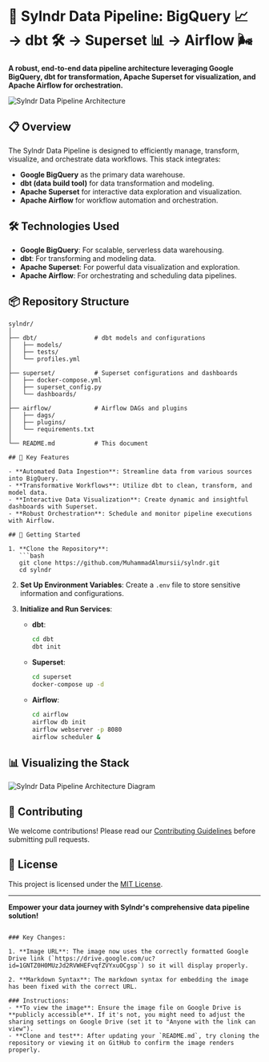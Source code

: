 # 🚀 Sylndr Data Pipeline: BigQuery 📈 → dbt 🛠️ → Superset 📊 → Airflow 🌬️

**A robust, end-to-end data pipeline architecture leveraging Google BigQuery, dbt for transformation, Apache Superset for visualization, and Apache Airflow for orchestration.**

![Sylndr Data Pipeline Architecture](https://drive.google.com/uc?id=1GNTZ0H0MUzJd2RVWHEFvqfZVYxuOCgsp)

## 📋 Overview

The Sylndr Data Pipeline is designed to efficiently manage, transform, visualize, and orchestrate data workflows. This stack integrates:

- **Google BigQuery** as the primary data warehouse.
- **dbt (data build tool)** for data transformation and modeling.
- **Apache Superset** for interactive data exploration and visualization.
- **Apache Airflow** for workflow automation and orchestration.

## 🛠️ Technologies Used

- **Google BigQuery**: For scalable, serverless data warehousing.
- **dbt**: For transforming and modeling data.
- **Apache Superset**: For powerful data visualization and exploration.
- **Apache Airflow**: For orchestrating and scheduling data pipelines.

## 📦 Repository Structure

```plaintext
sylndr/
│
├── dbt/                # dbt models and configurations
│   ├── models/
│   ├── tests/
│   └── profiles.yml
│
├── superset/           # Superset configurations and dashboards
│   ├── docker-compose.yml
│   ├── superset_config.py
│   └── dashboards/
│
├── airflow/            # Airflow DAGs and plugins
│   ├── dags/
│   ├── plugins/
│   └── requirements.txt
│
└── README.md           # This document

## 🎯 Key Features

- **Automated Data Ingestion**: Streamline data from various sources into BigQuery.
- **Transformative Workflows**: Utilize dbt to clean, transform, and model data.
- **Interactive Data Visualization**: Create dynamic and insightful dashboards with Superset.
- **Robust Orchestration**: Schedule and monitor pipeline executions with Airflow.

## 🚀 Getting Started

1. **Clone the Repository**:
   ```bash
   git clone https://github.com/MuhammadAlmursii/sylndr.git
   cd sylndr
   ```

2. **Set Up Environment Variables**:
   Create a `.env` file to store sensitive information and configurations.

3. **Initialize and Run Services**:
   - **dbt**:
     ```bash
     cd dbt
     dbt init
     ```
   - **Superset**:
     ```bash
     cd superset
     docker-compose up -d
     ```
   - **Airflow**:
     ```bash
     cd airflow
     airflow db init
     airflow webserver -p 8080
     airflow scheduler &
     ```

## 📊 Visualizing the Stack

![Sylndr Data Pipeline Architecture Diagram](https://drive.google.com/uc?id=1GNTZ0H0MUzJd2RVWHEFvqfZVYxuOCgsp)

## 📝 Contributing

We welcome contributions! Please read our [Contributing Guidelines](CONTRIBUTING.md) before submitting pull requests.

## 📜 License

This project is licensed under the [MIT License](LICENSE).

---

**Empower your data journey with Sylndr's comprehensive data pipeline solution!**
```

### Key Changes:

1. **Image URL**: The image now uses the correctly formatted Google Drive link (`https://drive.google.com/uc?id=1GNTZ0H0MUzJd2RVWHEFvqfZVYxuOCgsp`) so it will display properly.
   
2. **Markdown Syntax**: The markdown syntax for embedding the image has been fixed with the correct URL.

### Instructions:
- **To view the image**: Ensure the image file on Google Drive is **publicly accessible**. If it's not, you might need to adjust the sharing settings on Google Drive (set it to "Anyone with the link can view").
- **Clone and test**: After updating your `README.md`, try cloning the repository or viewing it on GitHub to confirm the image renders properly.
